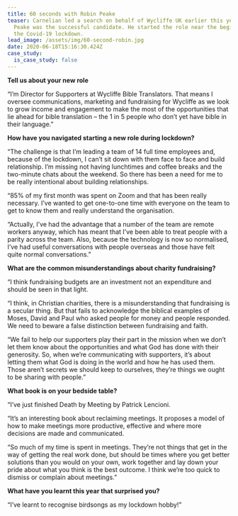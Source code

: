 ```yaml
---
title: 60 seconds with Robin Peake
teaser: Carnelian led a search on behalf of Wycliffe UK earlier this year. Robin
  Peake was the successful candidate. He started the role near the beginning of
  the Covid-19 lockdown.
lead_image: /assets/img/60-second-robin.jpg
date: 2020-06-18T15:16:30.424Z
case_study:
  is_case_study: false
---
```

**Tell us about your new role**

“I’m Director for Supporters at Wycliffe Bible Translators. That means I oversee communications, marketing and fundraising for Wycliffe as we look to grow income and engagement to make the most of the opportunities that lie ahead for bible translation – the 1 in 5 people who don’t yet have bible in their language.”

**How have you navigated starting a new role during lockdown?**

“The challenge is that I’m leading a team of 14 full time employees and, because of the lockdown, I can’t sit down with them face to face and build relationship. I’m missing not having lunchtimes and coffee breaks and the two-minute chats about the weekend. So there has been a need for me to be really intentional about building relationships.

“85% of my first month was spent on Zoom and that has been really necessary. I’ve wanted to get one-to-one time with everyone on the team to get to know them and really understand the organisation.

“Actually, I’ve had the advantage that a number of the team are remote workers anyway, which has meant that I’ve been able to treat people with a parity across the team. Also, because the technology is now so normalised, I’ve had useful conversations with people overseas and those have felt quite normal conversations.”

**What are the common misunderstandings about charity fundraising?**

“I think fundraising budgets are an investment not an expenditure and should be seen in that light.

“I think, in Christian charities, there is a misunderstanding that fundraising is a secular thing. But that fails to acknowledge the biblical examples of Moses, David and Paul who asked people for money and people responded. We need to beware a false distinction between fundraising and faith.

“We fail to help our supporters play their part in the mission when we don’t let them know about the opportunities and what God has done with their generosity. So, when we’re communicating with supporters, it’s about letting them what God is doing in the world and how he has used them. Those aren’t secrets we should keep to ourselves, they’re things we ought to be sharing with people.”

**What book is on your bedside table?**

“I’ve just finished Death by Meeting by Patrick Lencioni.

“It’s an interesting book about reclaiming meetings. It proposes a model of how to make meetings more productive, effective and where more decisions are made and communicated.

“So much of my time is spent in meetings. They’re not things that get in the way of getting the real work done, but should be times where you get better solutions than you would on your own, work together and lay down your pride about what you think is the best outcome. I think we’re too quick to dismiss or complain about meetings.”

**What have you learnt this year that surprised you?**

“I’ve learnt to recognise birdsongs as my lockdown hobby!”